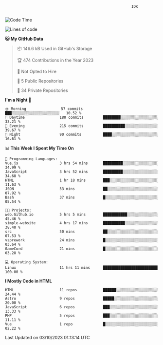 ```text
                                                          IDK
                                       
```

<!--START_SECTION:waka-->
![Code Time](http://img.shields.io/badge/Code%20Time-59%20hrs%208%20mins-blue)

![Lines of code](https://img.shields.io/badge/From%20Hello%20World%20I%27ve%20Written-114.9%20thousand%20lines%20of%20code-blue)

**🐱 My GitHub Data** 

> 📦 146.6 kB Used in GitHub's Storage 
 > 
> 🏆 474 Contributions in the Year 2023
 > 
> 🚫 Not Opted to Hire
 > 
> 📜 5 Public Repositories 
 > 
> 🔑 34 Private Repositories 
 > 
**I'm a Night 🦉** 

```text
🌞 Morning                57 commits          ███░░░░░░░░░░░░░░░░░░░░░░   10.52 % 
🌆 Daytime                180 commits         ████████░░░░░░░░░░░░░░░░░   33.21 % 
🌃 Evening                215 commits         ██████████░░░░░░░░░░░░░░░   39.67 % 
🌙 Night                  90 commits          ████░░░░░░░░░░░░░░░░░░░░░   16.61 % 
```


📊 **This Week I Spent My Time On** 

```text
💬 Programming Languages: 
Vue.js                   3 hrs 54 mins       █████████░░░░░░░░░░░░░░░░   34.99 % 
JavaScript               3 hrs 52 mins       █████████░░░░░░░░░░░░░░░░   34.68 % 
HTML                     1 hr 18 mins        ███░░░░░░░░░░░░░░░░░░░░░░   11.63 % 
JSON                     53 mins             ██░░░░░░░░░░░░░░░░░░░░░░░   07.92 % 
Bash                     37 mins             █░░░░░░░░░░░░░░░░░░░░░░░░   05.54 % 

🐱‍💻 Projects: 
web.Github.io            5 hrs 5 mins        ███████████░░░░░░░░░░░░░░   45.46 % 
simple-website           4 hrs 17 mins       ██████████░░░░░░░░░░░░░░░   38.40 % 
src                      50 mins             ██░░░░░░░░░░░░░░░░░░░░░░░   07.53 % 
vsprework                24 mins             █░░░░░░░░░░░░░░░░░░░░░░░░   03.64 % 
GameCord                 21 mins             █░░░░░░░░░░░░░░░░░░░░░░░░   03.28 % 

💻 Operating System: 
Linux                    11 hrs 11 mins      █████████████████████████   100.00 % 
```

**I Mostly Code in HTML** 

```text
HTML                     11 repos            ██████░░░░░░░░░░░░░░░░░░░   24.44 % 
Astro                    9 repos             █████░░░░░░░░░░░░░░░░░░░░   20.00 % 
JavaScript               6 repos             ███░░░░░░░░░░░░░░░░░░░░░░   13.33 % 
PHP                      5 repos             ███░░░░░░░░░░░░░░░░░░░░░░   11.11 % 
Vue                      1 repo              █░░░░░░░░░░░░░░░░░░░░░░░░   02.22 % 
```




 Last Updated on 03/10/2023 01:13:14 UTC
<!--END_SECTION:waka-->
